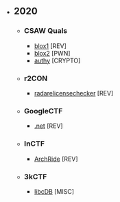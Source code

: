 - ## 2020
    - ### CSAW Quals
        - [blox1](2020/CSAW%20Quals/blox1) [REV]
        - [blox2](2020/CSAW%20Quals/blox2) [PWN]
        - [authy](2020/CSAW%20Quals/authy) [CRYPTO]

    - ### r2CON
        - [radarelicensechecker](2020/r2CON/radarelicensechecker) [REV]

    - ### GoogleCTF
        - [.net](2020/Google/dotnet) [REV]
        
    - ### InCTF
        - [ArchRide](2020/InCTF/ArchRide) [REV]
        
    - ### 3kCTF
        - [libcDB](2020/3kCTF/libcDB) [MISC]